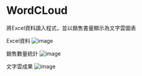 # WordCLoud
將Excel資料讀入程式，並以銷售書量顯示為文字雲圖表

Excel資料
![image](https://user-images.githubusercontent.com/117274027/205594259-9c0a292a-1093-4661-83ca-9d3849a8fade.png)

銷售數量統計
![image](https://user-images.githubusercontent.com/117274027/205594464-e614c1c5-a390-48c1-9247-1cbd1d19e1c0.png)

文字雲成果
![image](https://user-images.githubusercontent.com/117274027/205595577-cf546408-218e-4f8a-9c29-9cdc1839f762.png)
